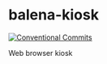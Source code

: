 # balena-kiosk

[![Conventional Commits](https://img.shields.io/badge/Conventional%20Commits-1.0.0-yellow.svg)](https://conventionalcommits.org)

Web browser kiosk
